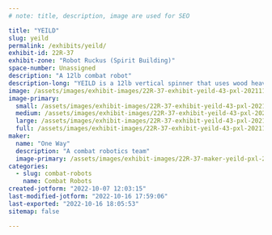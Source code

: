 ```yaml
---
# note: title, description, image are used for SEO

title: "YEILD"
slug: yeild
permalink: /exhibits/yeild/
exhibit-id: 22R-37
exhibit-zone: "Robot Ruckus (Spirit Building)"
space-number: Unassigned
description: "A 12lb combat robot"
description-long: "YEILD is a 12lb vertical spinner that uses wood heavily in its construction."
image: /assets/images/exhibit-images/22R-37-exhibit-yeild-43-pxl-20211109-004122284-5075-large.jpg
image-primary: 
  small: /assets/images/exhibit-images/22R-37-exhibit-yeild-43-pxl-20211109-004122284-5075-small.jpg
  medium: /assets/images/exhibit-images/22R-37-exhibit-yeild-43-pxl-20211109-004122284-5075-medium.jpg
  large: /assets/images/exhibit-images/22R-37-exhibit-yeild-43-pxl-20211109-004122284-5075-large.jpg
  full: /assets/images/exhibit-images/22R-37-exhibit-yeild-43-pxl-20211109-004122284-5075-full.jpg
maker: 
  name: "One Way"
  description: "A combat robotics team"
  image-primary: /assets/images/exhibit-images/22R-37-maker-yeild-pxl-20211109-004122284-medium.jpg
categories: 
  - slug: combat-robots
    name: Combat Robots
created-jotform: "2022-10-07 12:03:15"
last-modified-jotform: "2022-10-16 17:59:06"
last-exported: "2022-10-16 18:05:53"
sitemap: false

---
```

